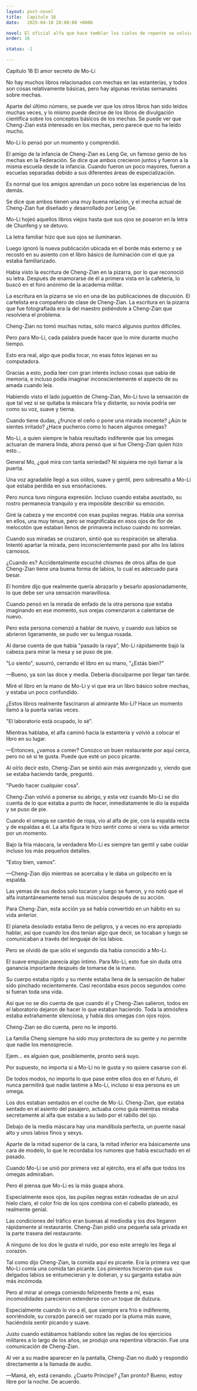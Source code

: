 ```yaml
---
layout: post-novel
title:  Capitulo 16
date:   2025-04-10 20:00:00 +0000

novel: El oficial alfa que hace temblar los cielos de repente se volvió dulce
order: 16

status: -1

---
```


Capítulo 16 El amor secreto de Mo-Li

No hay muchos libros relacionados con mechas en las estanterías, y todos son cosas relativamente básicas, pero hay algunas revistas semanales sobre mechas.

Aparte del último número, se puede ver que los otros libros han sido leídos muchas veces, y lo mismo puede decirse de los libros de divulgación científica sobre los conceptos básicos de los mechas. Se puede ver que Cheng-Zian está interesado en los mechas, pero parece que no ha leído mucho.

Mo-Li lo pensó por un momento y comprendió.

El amigo de la infancia de Cheng-Zian es Leng Ge, un famoso genio de los mechas en la Federación. Se dice que ambos crecieron juntos y fueron a la misma escuela desde la infancia. Cuando fueron un poco mayores, fueron a escuelas separadas debido a sus diferentes áreas de especialización.

Es normal que los amigos aprendan un poco sobre las experiencias de los demás.

Se dice que ambos tienen una muy buena relación, y el mecha actual de Cheng-Zian fue diseñado y desarrollado por Leng Ge.

Mo-Li hojeó aquellos libros viejos hasta que sus ojos se posaron en la letra de Chunfeng y se detuvo.

La letra familiar hizo que sus ojos se iluminaran.

Luego ignoró la nueva publicación ubicada en el borde más externo y se recostó en su asiento con el libro básico de iluminación con el que ya estaba familiarizado.

Había visto la escritura de Cheng-Zian en la pizarra, por lo que reconoció su letra. Después de enamorarse de él a primera vista en la cafetería, lo buscó en el foro anónimo de la academia militar.

La escritura en la pizarra se vio en una de las publicaciones de discusión. El cartelista era compañero de clase de Cheng-Zian. La escritura en la pizarra que fue fotografiada era la del maestro pidiéndole a Cheng-Zian que resolviera el problema.

Cheng-Zian no tomó muchas notas, sólo marcó algunos puntos difíciles.

Pero para Mo-Li, cada palabra puede hacer que lo mire durante mucho tiempo.

Esto era real, algo que podía tocar, no esas fotos lejanas en su computadora.

Gracias a esto, podía leer con gran interés incluso cosas que sabía de memoria, e incluso podía imaginar inconscientemente el aspecto de su amada cuando leía.

Habiendo visto el lado juguetón de Cheng-Zian, Mo-Li tuvo la sensación de que tal vez si se quitaba la máscara fría y distante, su novia podría ser como su voz, suave y tierna.

Cuando tiene dudas, ¿frunce el ceño o pone una mirada inocente? ¿Aún te sientes irritado? ¿Hace pucheros como lo hacen algunos omegas?

Mo-Li, a quien siempre le había resultado indiferente que los omegas actuaran de manera linda, ahora pensó que si fue Cheng-Zian quien hizo esto...

General Mo, ¿qué mira con tanta seriedad? Ni siquiera me oyó llamar a la puerta.

Una voz agradable llegó a sus oídos, suave y gentil, pero sobresaltó a Mo-Li que estaba perdida en sus ensoñaciones.

Pero nunca tuvo ninguna expresión. Incluso cuando estaba asustado, su rostro permanecía tranquilo y era imposible describir su emoción.

Giré la cabeza y me encontré con esas pupilas negras. Había una sonrisa en ellos, una muy tenue, pero se magnificaba en esos ojos de flor de melocotón que estaban llenos de primavera incluso cuando no sonreían.

Cuando sus miradas se cruzaron, sintió que su respiración se alteraba. Intentó apartar la mirada, pero inconscientemente pasó por alto los labios carnosos.

¿Cuando es? Accidentalmente escuché chismes de otros alfas de que Cheng-Zian tiene una buena forma de labios, lo cual es adecuado para besar.

El hombre dijo que realmente quería abrazarlo y besarlo apasionadamente, lo que debe ser una sensación maravillosa.

Cuando pensó en la mirada de enfado de la otra persona que estaba imaginando en ese momento, sus orejas comenzaron a calentarse de nuevo.

Pero esta persona comenzó a hablar de nuevo, y cuando sus labios se abrieron ligeramente, se pudo ver su lengua rosada.

Al darse cuenta de que había "pasado la raya", Mo-Li rápidamente bajó la cabeza para mirar la mesa y se puso de pie.

"Lo siento", susurró, cerrando el libro en su mano, "¿Estás bien?"

—Bueno, ya son las doce y media. Debería disculparme por llegar tan tarde.

Miré el libro en la mano de Mo-Li y vi que era un libro básico sobre mechas, y estaba un poco confundido.

¿Estos libros realmente fascinaron al almirante Mo-Li? Hace un momento llamó a la puerta varias veces.

"El laboratorio está ocupado, lo sé".

Mientras hablaba, el alfa caminó hacia la estantería y volvió a colocar el libro en su lugar.

—Entonces, ¿vamos a comer? Conozco un buen restaurante por aquí cerca, pero no sé si te gusta. Puede que esté un poco picante.

Al oírlo decir esto, Cheng-Zian se sintió aún más avergonzado y, viendo que se estaba haciendo tarde, preguntó.

"Puedo hacer cualquier cosa".

Cheng-Zian volvió a ponerse su abrigo, y esta vez cuando Mo-Li se dio cuenta de lo que estaba a punto de hacer, inmediatamente le dio la espalda y se puso de pie.

Cuando el omega se cambió de ropa, vio al alfa de pie, con la espalda recta y de espaldas a él. La alta figura le hizo sentir como si viera su vida anterior por un momento.

Bajo la fría máscara, la verdadera Mo-Li es siempre tan gentil y sabe cuidar incluso los más pequeños detalles.

"Estoy bien, vamos".

—Cheng-Zian dijo mientras se acercaba y le daba un golpecito en la espalda.

Las yemas de sus dedos solo tocaron y luego se fueron, y no notó que el alfa instantáneamente tensó sus músculos después de su acción.

Para Cheng-Zian, esta acción ya se había convertido en un hábito en su vida anterior.

El planeta desolado estaba lleno de peligros, y a veces no era apropiado hablar, así que cuando los dos tenían algo que decir, se tocaban y luego se comunicaban a través del lenguaje de los labios.

Pero se olvidó de que sólo el segundo día había conocido a Mo-Li.

El suave empujón parecía algo íntimo. Para Mo-Li, esto fue sin duda otra ganancia importante después de tomarse de la mano.

Su cuerpo estaba rígido y su mente estaba llena de la sensación de haber sido pinchado recientemente. Casi recordaba esos pocos segundos como si fueran toda una vida.

Así que no se dio cuenta de que cuando él y Cheng-Zian salieron, todos en el laboratorio dejaron de hacer lo que estaban haciendo. Toda la atmósfera estaba extrañamente silenciosa, y había dos omegas con ojos rojos.

Cheng-Zian se dio cuenta, pero no le importó.

La familia Cheng siempre ha sido muy protectora de su gente y no permite que nadie los menosprecie.

Ejem… es alguien que, posiblemente, pronto será suyo.

Por supuesto, no importa si a Mo-Li no le gusta y no quiere casarse con él.

De todos modos, no importa lo que pase entre ellos dos en el futuro, él nunca permitirá que nadie lastime a Mo-Li, incluso si esa persona es un omega.

Los dos estaban sentados en el coche de Mo-Li. Cheng-Zian, que estaba sentado en el asiento del pasajero, actuaba como guía mientras miraba secretamente al alfa que estaba a su lado por el rabillo del ojo.

Debajo de la media máscara hay una mandíbula perfecta, un puente nasal alto y unos labios finos y sexys.

Aparte de la mitad superior de la cara, la mitad inferior era básicamente una cara de modelo, lo que le recordaba los rumores que había escuchado en el pasado.

Cuando Mo-Li se unió por primera vez al ejército, era el alfa que todos los omegas admiraban.

Pero él piensa que Mo-Li es la más guapa ahora.

Especialmente esos ojos, las pupilas negras están rodeadas de un azul hielo claro, el color frío de los ojos combina con el cabello plateado, es realmente genial.

Las condiciones del tráfico eran buenas al mediodía y los dos llegaron rápidamente al restaurante. Cheng-Zian pidió una pequeña sala privada en la parte trasera del restaurante.

A ninguno de los dos le gusta el ruido, por eso este arreglo les llega al corazón.

Tal como dijo Cheng-Zian, la comida aquí es picante. Era la primera vez que Mo-Li comía una comida tan picante. Los pimientos hicieron que sus delgados labios se entumecieran y le dolieran, y su garganta estaba aún más incómoda.

Pero al mirar al omega comiendo felizmente frente a mí, esas incomodidades parecieron extenderse con un toque de dulzura.

Especialmente cuando lo vio a él, que siempre era frío e indiferente, sonriéndole, su corazón pareció ser rozado por la pluma más suave, haciéndola sentir picando y suave.

Justo cuando estábamos hablando sobre las reglas de los ejercicios militares a lo largo de los años, se produjo una repentina vibración. Fue una comunicación de Cheng-Zian.

Al ver a su madre aparecer en la pantalla, Cheng-Zian no dudó y respondió directamente a la llamada de audio.

—Mamá, eh, está cenando. ¿Cuarto Príncipe? ¿Tan pronto? Bueno, estoy libre por la noche. De acuerdo.





